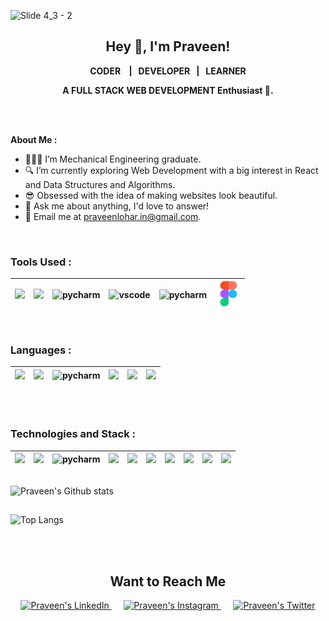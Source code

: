 ![Slide 4_3 - 2](https://user-images.githubusercontent.com/70936225/227204000-e042bbd3-afaa-4ff2-912d-e5ea0b338c07.png)



<h2 align="center" title="hehehe"> Hey 👋, I'm Praveen!</h2>



**<p align="center">CODER &nbsp;&nbsp;&nbsp;|&nbsp;&nbsp;&nbsp;DEVELOPER&nbsp;&nbsp;&nbsp;|&nbsp;&nbsp;&nbsp;LEARNER</p>**


**<p align="center">A FULL STACK WEB DEVELOPMENT Enthusiast 🚀.</p>**




<br>
<br>


**About Me :**

- 👨🏽‍💻 I’m Mechanical Engineering graduate.
- :mag: I’m currently exploring Web Development with a big interest in React and Data Structures and Algorithms. 
- 😎 Obsessed with the idea of making websites look beautiful.
- 💬 Ask me about anything, I'd love to answer!
- :email: Email me at [praveenlohar.in@gmail.com](mailto:praveenlohar.in@gmail.com).


<br>


### **Tools Used :**

<p float="left">
  
<img  src="https://cdn.worldvectorlogo.com/logos/intellij-idea-1.svg"  width="40" /> | <img  src="https://cdn.worldvectorlogo.com/logos/eclipse-11.svg" width="40"  /> | <img alt="pycharm" src="https://cdn.worldvectorlogo.com/logos/pycharmedu-icon.svg" width="40"/> | <img alt="vscode" src="https://cdn.worldvectorlogo.com/logos/visual-studio-code-1.svg" width="40"/> | <img alt="pycharm" src="https://cdn.worldvectorlogo.com/logos/postman.svg" width="40"/> | <img alt="figma" src="https://github.com/devicons/devicon/blob/master/icons/figma/figma-original.svg" width="40"/> |
--- | --- | --- | --- | --- | ---
</p>

<br>


### **Languages :**

<p float="left">
  
<img  src="https://cdn.worldvectorlogo.com/logos/c.svg"  width="40" /> | <img  src="https://cdn.worldvectorlogo.com/logos/python-5.svg" width="40"  /> | <img alt="pycharm" src="https://cdn.worldvectorlogo.com/logos/java.svg" width="40"/> | <img src="https://cdn.worldvectorlogo.com/logos/logo-javascript.svg" width="40" /> | <img src="https://cdn.worldvectorlogo.com/logos/html-1.svg" width="40"  /> | <img  src="https://cdn.worldvectorlogo.com/logos/css-3.svg"  width="40" />
--- | --- | --- | --- | --- | ---
</p>
<br>
<br>

### **Technologies and Stack :**

<p float="left">

 <img  src="https://cdn.worldvectorlogo.com/logos/react-2.svg"  width="40" /> | <img  src="https://cdn.worldvectorlogo.com/logos/nodejs-icon.svg" width="40"  /> | <img alt="pycharm" src="https://www.nextontop.com/assets/img/services/web/expressjs.svg" width="90"/> | <img src="https://cdn.worldvectorlogo.com/logos/mongodb-icon-1.svg" width="40" /> | <img src="https://cdn.worldvectorlogo.com/logos/redux.svg" width="40"  /> | <img src="https://cdn.worldvectorlogo.com/logos/heroku-4.svg" width="40"  /> | <img src="https://cdn.worldvectorlogo.com/logos/netlify.svg" width="40"  /> | <img src="https://cdn.worldvectorlogo.com/logos/firebase-1.svg" width="40"  /> | <img src="https://cdn.worldvectorlogo.com/logos/jwt-3.svg" width="40"  /> |  <img src="https://cdn.worldvectorlogo.com/logos/sendgrid-1.svg" width="40"  />
--- | --- | --- | --- | --- | --- | --- | --- | --- | ---

</p>

<h2></h2>

![Praveen's Github stats](https://github-readme-stats.vercel.app/api?username=prvnlhr&show_icons=true&theme=cobalt)

<h2></h2>

 ![Top Langs](https://github-readme-stats.vercel.app/api/top-langs/?username=prvnlhr&theme=tokyonight)

<br>
<br>

**<h2 align="center">Want to Reach Me</h2>**

<p align="center">
<a  href="https://www.linkedin.com/public-profile/settings?    trk=d_flagship3_profile_self_view_public_profile&lipi=urn%3Ali%3Apage%3Ad_flagship3_profile_self_edit_contact_info%3BbEWfxNHHS5qtFE%2B9qSlwvg%3D%3D">
 <img  alt="Praveen's LinkedIn" width="24px" src="https://cdn.worldvectorlogo.com/logos/linkedin-icon-2.svg"/>
</a>&nbsp;&nbsp;&nbsp;&nbsp;
<a  href="https://www.instagram.com/iamlohar/">
  <img  alt="Praveen's Instagram" width="24px" src="https://cdn.worldvectorlogo.com/logos/instagram-2016-5.svg" />
</a>&nbsp;&nbsp;&nbsp;&nbsp;
<a  href="https://twitter.com/iampraveenlohar">
  <img  alt="Praveen's Twitter" width="24px" src="https://cdn.worldvectorlogo.com/logos/twitter-3.svg" />
</a>
</p>


